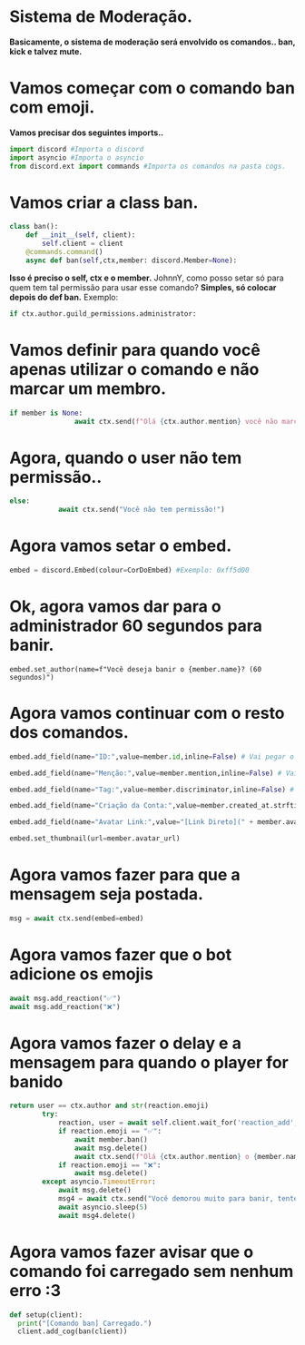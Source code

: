  # Sistema de Moderação.
 
 **Basicamente, o sistema de moderação será envolvido os comandos.. ban, kick e talvez mute.**

# Vamos começar com o comando ban com emoji.

 **Vamos precisar dos seguintes imports..**
```Python
import discord #Importa o discord
import asyncio #Importa o asyncio
from discord.ext import commands #Importa os comandos na pasta cogs.
```
# Vamos criar a class ban.
```Python
class ban():
    def __init__(self, client):
        self.client = client
    @commands.command()
    async def ban(self,ctx,member: discord.Member=None):
```
**Isso é preciso o self, ctx e o member.**
JohnnY, como posso setar só para quem tem tal permissão para usar esse comando?
**Simples, só colocar depois do def ban.**
Exemplo:
```Python
if ctx.author.guild_permissions.administrator:
```
# Vamos definir para quando você apenas utilizar o comando e não marcar um membro.
```Python
if member is None:
                await ctx.send(f"Olá {ctx.author.mention} você não marcou um user para banir")
```
# Agora, quando o user não tem permissão..
```Python
else:
            await ctx.send("Você não tem permissão!")
```
# Agora vamos setar o embed.
```Python
embed = discord.Embed(colour=CorDoEmbed) #Exemplo: 0xff5d00
```
# Ok, agora vamos dar para o administrador 60 segundos para banir.
```
embed.set_author(name=f"Você deseja banir o {member.name}? (60 segundos)")
```
# Agora vamos continuar com o resto dos comandos.
```Python
embed.add_field(name="ID:",value=member.id,inline=False) # Vai pegar o id do player que vai ser punido

embed.add_field(name="Menção:",value=member.mention,inline=False) # Vai mencionar o player punido

embed.add_field(name="Tag:",value=member.discriminator,inline=False) # Vai mostrar a tag do player punido

embed.add_field(name="Criação da Conta:",value=member.created_at.strftime("**%H:%M:%S - %d/%m/20%y**"),inline=False) #Dia de criação de conta do player punido    

embed.add_field(name="Avatar Link:",value="[Link Direto](" + member.avatar_url + ")\n",inline=False) #Vai pegar o link do avatar do player punido   

embed.set_thumbnail(url=member.avatar_url)
```
# Agora vamos fazer para que a mensagem seja postada.
```Python
msg = await ctx.send(embed=embed)
```
# Agora vamos fazer que o bot adicione os emojis
```Python
await msg.add_reaction("✅")
await msg.add_reaction("❌")
```
# Agora vamos fazer o delay e a mensagem para quando o player for banido

```Python
return user == ctx.author and str(reaction.emoji)
        try:
            reaction, user = await self.client.wait_for('reaction_add', timeout=60.0, check=check)
            if reaction.emoji == "✅":
                await member.ban()
                await msg.delete()
                await ctx.send(f"Olá {ctx.author.mention} o {member.name} foi banido com sucesso")
            if reaction.emoji == "❌":
                await msg.delete()
        except asyncio.TimeoutError:
            await msg.delete()
            msg4 = await ctx.send("Você demorou muito para banir, tente novamente!")
            await asyncio.sleep(5)
            await msg4.delete()
```

# Agora vamos fazer avisar que o comando foi carregado sem nenhum erro :3

```Python
def setup(client):
  print("[Comando ban] Carregado.")
  client.add_cog(ban(client))
```
